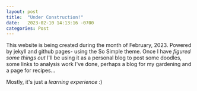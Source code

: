 ```yaml
---
layout: post
title:  "Under Construction!"
date:   2023-02-10 14:13:16 -0700
categories: Post
---
```


This website is being created during the month of February, 2023. Powered by jekyll and github pages- using the So Simple theme.
Once I have *figured some things out* I'll be using it as a personal blog to post some doodles, some links to analysis work I've done, perhaps a blog for my gardening and a page for recipes...

Mostly, it's just a *learning experience* :)
